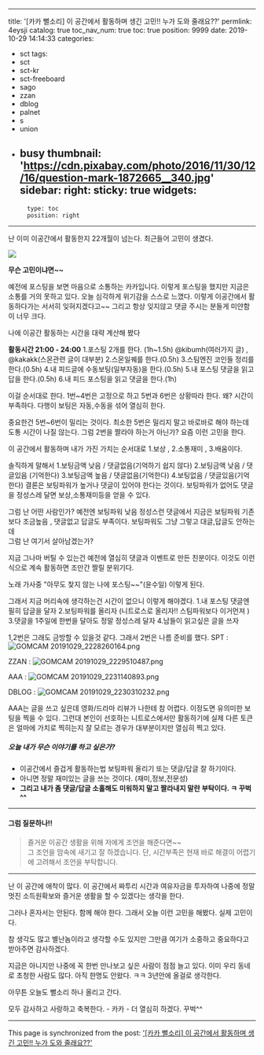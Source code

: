 
---
title: '[카카 뻘소리] 이 공간에서 활동하며 생긴 고민!! 누가 도와 줄래요??'
permlink: 4eysji
catalog: true
toc_nav_num: true
toc: true
position: 9999
date: 2019-10-29 14:14:33
categories:
- sct
tags:
- sct
- sct-kr
- sct-freeboard
- sago
- zzan
- dblog
- palnet
- s
- union
- busy
thumbnail: 'https://cdn.pixabay.com/photo/2016/11/30/12/16/question-mark-1872665__340.jpg'
sidebar:
    right:
        sticky: true
widgets:
    -
        type: toc
        position: right
---


난 이미 이공간에서 활동한지  22개월이 넘는다.
최근들어 고민이 생겼다. 

![](https://cdn.pixabay.com/photo/2016/11/30/12/16/question-mark-1872665__340.jpg)

**무슨 고민이냐면~~**

예전에 포스팅을 보면 마음으로 소통하는 카카입니다. 
이렇게 포스팅을 했지만 지금은 소통를 거의 못하고 있다.
오늘 심각하게 위기감을 스스로 느꼈다. 
이렇게 이공간에서 활동하다가는 서서히 잊혀지겠다고~~
그리고 항상 잊지않고 댓글 주시는 분들게 미얀함이 너무 크다.

나에 이공간 활동하는 시간을 대략 계산해 봤다 

**활동시간 21:00 - 24:00**
1.포스팅 2개를 한다. (1h~1.5h) 
   @kibumh(여러가지 글) , @kakakk(스몬관련 글이 대부분) 
2.스몬일퀘를 한다.(0.5h)
3.스팀엔진 코인들 정리를 한다.(0.5h) 
4.내 피드글에 수동보팅(일부자동)을 한다.(0.5h)
5.내 포스팅 댓글을 읽고 답을 한다.(0.5h)
6.내 피드 포스팅을 읽고 댓글을 한다.(1h)

이걸 순서대로 한다. 1번~4번은 고정으로 하고 
 5번과 6번은 상황따라 한다. 왜? 시간이 부족하다.
다행이 보팅은 자동,수동을 섞어 열심히 한다. 

중요한건 5번~6번이 밀리는 것이다.
최소한 5번은 밀리지 말고 바로바로 해야 하는데
도통 시간이 나질 않는다. 그럼 2번을 짤라야 하는거 아닌가?
요즘 이런 고민을 한다. 

이 공간에서 활동하며 내가 가진 가치는 순서대로
1.보상 , 2.소통재미 , 3.배움이다. 

솔직하게 말해서
1.보팅금액 낮음 / 댓글없음(기억하기 쉽지 않다)
2.보팅금액 낮음 / 댓글있음 (기억한다)
3.보팅금액 높음 / 댓글없음(기억한다)
4.보팅없음 /  댓글있음(기억한다)
결론은 보팅파워가 높거나 댓글이 있어야 한다는 것이다.
보팅파워가 없어도  댓글을 정성스레 달면
보상,소통재미등을 얻을 수 있다. 

그럼 난 어떤 사람인가? 
예전엔 보팅파워 낮음 정성스런 댓글에서
지금은 보팅파워 기존보다 조금높음 , 댓글없고 답글도 부족이다. 
보팅파워도 그냥 그렇고 대글,답글도 안하는데  
그럼 난 여기서 살아남겠는가? 

지금 그나마 버틸 수 있는건
예전에 열심히 댓글과 이벤트로 만든 친분이다.
이것도 이런식으로 계속 활동하면 조만간 짤릴 분위기다. 

노래 가사중  "아무도 찿지 않는 나에 포스팅~~"(윤수일) 이렇게 된다.

그래서 지금 머리속에 생각하는건 시간이 없으니 이렇게 해야겠다. 
1.내 포스팅 댓글엔 필히 답글을 달자
2.보팅파워를 올리자 (니트로스로 올리자!! 스팀파워보다 이거먼져 )
3.댓글을 1주일에 한번을 달아도 정말 정성스레 달자
4.남들이 읽고싶은 글을 쓰자

1,2번은 그래도 금방할 수 있을것 같다.
그래서 2번은 나름 준비를 했다. 
SPT :   ![GOMCAM 20191029_2228260164.png](https://cdn.steemitimages.com/DQmcDCBPaaJAe8qUanXGxoN6xDRtSU1d338EGsf9ykR2maf/GOMCAM%2020191029_2228260164.png)   

ZZAN : ![GOMCAM 20191029_2229510487.png](https://cdn.steemitimages.com/DQmV4FJ2Fo3N8mxucKEMr54GR8FnQZTiVKM7qDHpqACXTst/GOMCAM%2020191029_2229510487.png)

AAA : ![GOMCAM 20191029_2231140893.png](https://cdn.steemitimages.com/DQmPDqyQkwL4AUEyBdKiWbabJk2RptjFgpQ39QNTdvUwdK9/GOMCAM%2020191029_2231140893.png)

DBLOG : ![GOMCAM 20191029_2230310232.png](https://cdn.steemitimages.com/DQmRYrYTaoNYVZp5jXbCJvkwhyiUBzSeMd7JMsf9SZ1RGLp/GOMCAM%2020191029_2230310232.png)

AAA는 글을 쓰고 싶은데 영화/드라마 리뷰가 나한테 참 어렵다.
이정도면 유의미한 보팅을 찍을 수 있다.  그런대 본인이 선호하는
니트로스에서만 활동하기에 실제 다른 토큰은 얼마에 가치로 찍히는지 
잘 모르는 경우가 대부분이지만 열심히 찍고 있다.

##### 오늘 내가 무슨 이야기를 하고 싶은가?
- 이공간에서 즐겁게 활동하는법
보팅파워 올리기 또는 댓글/답글 잘 하기이다.
- 아니면 정말 재미있는 글을 쓰는 것이다. (재미,정보,전문성)
- **그리고 내가 좀 댓글/답글 소홀해도 미워하지 말고 
짤라내지 말란 부탁이다. ㅋ 꾸벅^^**

 

---
#### 그럼 질문하나!! 
>즐거운 이공간 생활을 위해  저에게 조언을 해준다면~~  
그 조언을 맘속에 새기고 잘 하겠습니다. 
단, 시간부족은  현재 바로 해결이 어렵기에 고려해서 
조언을 부탁합니다.
---
난 이 공간에 애착이 많다. 이 공간에서 짜투리 시간과 여유자금을 투자하여 나중에 정말 멋진 소득원확보와  즐거운 생활을 할 수 있겠다는  생각을 한다.

그러나 혼자서는 안된다.  함께 해야 한다. 
그래서 오늘 이런 고민을 해봤다. 실제 고민이다. 

참 생각도 많고 별난놈이라고 생각할 수도 있지만
그만큼 여기가 소중하고 중요하다고 받아주면 감사하겠다. 

지금은 아니지만 나중에 꼭 한번 만나보고 싶은 사람이
점점 늘고 있다. 이미 우리 동네로 초청한 사람도 많다.
아직 한명도 안왔다.  ㅋㅋ 3년안에 올걸로 생각한다. 

아무튼 오늘도 뻘소리 하나 올리고 간다. 

모두 감사하고 사랑하고 축복한다. - 카카 -
더 열심히 하겠다.  꾸벅^^

- - -

This page is synchronized from the post: ['[카카 뻘소리] 이 공간에서 활동하며 생긴 고민!! 누가 도와 줄래요??'](https://steemit.com/@kibumh/4eysji)

